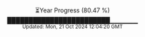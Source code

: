 <p align="center">
⏳Year Progress (80.47 %)<br>
████████████████████████▁▁▁▁▁▁ <br>
<sub>Updated: Mon, 21 Oct 2024 12:04:20 GMT</sub>
</p>

